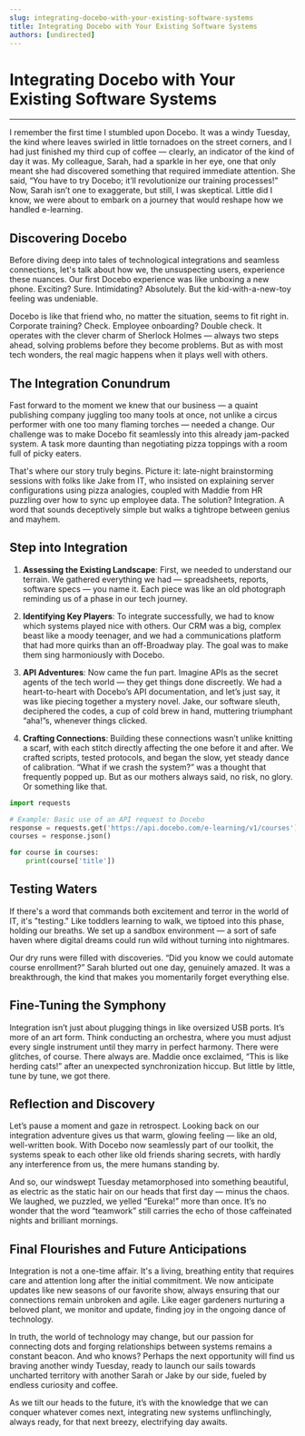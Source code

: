 ```yaml
---
slug: integrating-docebo-with-your-existing-software-systems
title: Integrating Docebo with Your Existing Software Systems
authors: [undirected]
---
```



# Integrating Docebo with Your Existing Software Systems

---

I remember the first time I stumbled upon Docebo. It was a windy Tuesday, the kind where leaves swirled in little tornadoes on the street corners, and I had just finished my third cup of coffee — clearly, an indicator of the kind of day it was. My colleague, Sarah, had a sparkle in her eye, one that only meant she had discovered something that required immediate attention. She said, “You have to try Docebo; it’ll revolutionize our training processes!” Now, Sarah isn’t one to exaggerate, but still, I was skeptical. Little did I know, we were about to embark on a journey that would reshape how we handled e-learning.

## Discovering Docebo

Before diving deep into tales of technological integrations and seamless connections, let's talk about how we, the unsuspecting users, experience these nuances. Our first Docebo experience was like unboxing a new phone. Exciting? Sure. Intimidating? Absolutely. But the kid-with-a-new-toy feeling was undeniable. 

Docebo is like that friend who, no matter the situation, seems to fit right in. Corporate training? Check. Employee onboarding? Double check. It operates with the clever charm of Sherlock Holmes — always two steps ahead, solving problems before they become problems. But as with most tech wonders, the real magic happens when it plays well with others.

## The Integration Conundrum

Fast forward to the moment we knew that our business — a quaint publishing company juggling too many tools at once, not unlike a circus performer with one too many flaming torches — needed a change. Our challenge was to make Docebo fit seamlessly into this already jam-packed system. A task more daunting than negotiating pizza toppings with a room full of picky eaters.

That's where our story truly begins. Picture it: late-night brainstorming sessions with folks like Jake from IT, who insisted on explaining server configurations using pizza analogies, coupled with Maddie from HR puzzling over how to sync up employee data. The solution? Integration. A word that sounds deceptively simple but walks a tightrope between genius and mayhem.

## Step into Integration

1. **Assessing the Existing Landscape**: First, we needed to understand our terrain. We gathered everything we had — spreadsheets, reports, software specs — you name it. Each piece was like an old photograph reminding us of a phase in our tech journey.

2. **Identifying Key Players**: To integrate successfully, we had to know which systems played nice with others. Our CRM was a big, complex beast like a moody teenager, and we had a communications platform that had more quirks than an off-Broadway play. The goal was to make them sing harmoniously with Docebo.

3. **API Adventures**: Now came the fun part. Imagine APIs as the secret agents of the tech world — they get things done discreetly. We had a heart-to-heart with Docebo’s API documentation, and let’s just say, it was like piecing together a mystery novel. Jake, our software sleuth, deciphered the codes, a cup of cold brew in hand, muttering triumphant “aha!”s, whenever things clicked.

4. **Crafting Connections**: Building these connections wasn’t unlike knitting a scarf, with each stitch directly affecting the one before it and after. We crafted scripts, tested protocols, and began the slow, yet steady dance of calibration. “What if we crash the system?” was a thought that frequently popped up. But as our mothers always said, no risk, no glory. Or something like that.

```python
import requests

# Example: Basic use of an API request to Docebo
response = requests.get('https://api.docebo.com/e-learning/v1/courses')
courses = response.json()

for course in courses:
    print(course['title'])
```

## Testing Waters

If there's a word that commands both excitement and terror in the world of IT, it's "testing." Like toddlers learning to walk, we tiptoed into this phase, holding our breaths. We set up a sandbox environment — a sort of safe haven where digital dreams could run wild without turning into nightmares.

Our dry runs were filled with discoveries. “Did you know we could automate course enrollment?” Sarah blurted out one day, genuinely amazed. It was a breakthrough, the kind that makes you momentarily forget everything else.

## Fine-Tuning the Symphony

Integration isn’t just about plugging things in like oversized USB ports. It’s more of an art form. Think conducting an orchestra, where you must adjust every single instrument until they marry in perfect harmony. There were glitches, of course. There always are. Maddie once exclaimed, “This is like herding cats!” after an unexpected synchronization hiccup. But little by little, tune by tune, we got there.

## Reflection and Discovery

Let’s pause a moment and gaze in retrospect. Looking back on our integration adventure gives us that warm, glowing feeling — like an old, well-written book. With Docebo now seamlessly part of our toolkit, the systems speak to each other like old friends sharing secrets, with hardly any interference from us, the mere humans standing by. 

And so, our windswept Tuesday metamorphosed into something beautiful, as electric as the static hair on our heads that first day — minus the chaos. We laughed, we puzzled, we yelled “Eureka!” more than once. It’s no wonder that the word “teamwork” still carries the echo of those caffeinated nights and brilliant mornings.

## Final Flourishes and Future Anticipations

Integration is not a one-time affair. It's a living, breathing entity that requires care and attention long after the initial commitment. We now anticipate updates like new seasons of our favorite show, always ensuring that our connections remain unbroken and agile. Like eager gardeners nurturing a beloved plant, we monitor and update, finding joy in the ongoing dance of technology.

In truth, the world of technology may change, but our passion for connecting dots and forging relationships between systems remains a constant beacon. And who knows? Perhaps the next opportunity will find us braving another windy Tuesday, ready to launch our sails towards uncharted territory with another Sarah or Jake by our side, fueled by endless curiosity and coffee.

As we tilt our heads to the future, it’s with the knowledge that we can conquer whatever comes next, integrating new systems unflinchingly, always ready, for that next breezy, electrifying day awaits.